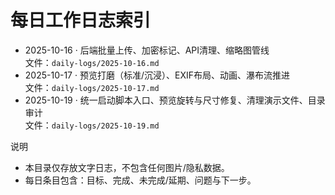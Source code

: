 # 每日工作日志索引

- 2025-10-16 · 后端批量上传、加密标记、API清理、缩略图管线  
  文件：`daily-logs/2025-10-16.md`
- 2025-10-17 · 预览打磨（标准/沉浸）、EXIF布局、动画、瀑布流推进  
  文件：`daily-logs/2025-10-17.md`
- 2025-10-19 · 统一启动脚本入口、预览旋转与尺寸修复、清理演示文件、目录审计  
  文件：`daily-logs/2025-10-19.md`

说明
- 本目录仅存放文字日志，不包含任何图片/隐私数据。
- 每日条目包含：目标、完成、未完成/延期、问题与下一步。
